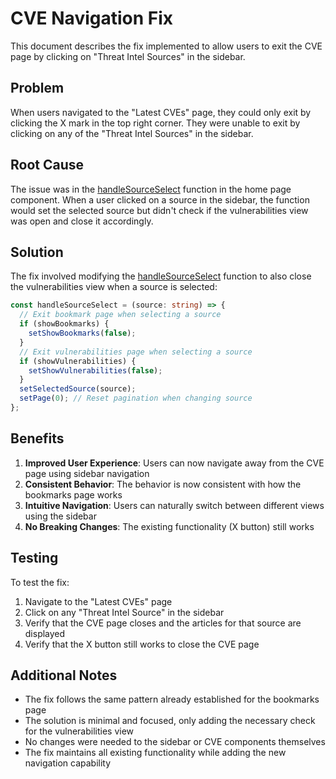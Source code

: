 # CVE Navigation Fix

This document describes the fix implemented to allow users to exit the CVE page by clicking on "Threat Intel Sources" in the sidebar.

## Problem

When users navigated to the "Latest CVEs" page, they could only exit by clicking the X mark in the top right corner. They were unable to exit by clicking on any of the "Threat Intel Sources" in the sidebar.

## Root Cause

The issue was in the [handleSourceSelect](file:///Users/achuth/Projects/ThreatIntelDigest/client/src/pages/home.tsx#L92-L102) function in the home page component. When a user clicked on a source in the sidebar, the function would set the selected source but didn't check if the vulnerabilities view was open and close it accordingly.

## Solution

The fix involved modifying the [handleSourceSelect](file:///Users/achuth/Projects/ThreatIntelDigest/client/src/pages/home.tsx#L92-L102) function to also close the vulnerabilities view when a source is selected:

```typescript
const handleSourceSelect = (source: string) => {
  // Exit bookmark page when selecting a source
  if (showBookmarks) {
    setShowBookmarks(false);
  }
  // Exit vulnerabilities page when selecting a source
  if (showVulnerabilities) {
    setShowVulnerabilities(false);
  }
  setSelectedSource(source);
  setPage(0); // Reset pagination when changing source
};
```

## Benefits

1. **Improved User Experience**: Users can now navigate away from the CVE page using sidebar navigation
2. **Consistent Behavior**: The behavior is now consistent with how the bookmarks page works
3. **Intuitive Navigation**: Users can naturally switch between different views using the sidebar
4. **No Breaking Changes**: The existing functionality (X button) still works

## Testing

To test the fix:

1. Navigate to the "Latest CVEs" page
2. Click on any "Threat Intel Source" in the sidebar
3. Verify that the CVE page closes and the articles for that source are displayed
4. Verify that the X button still works to close the CVE page

## Additional Notes

- The fix follows the same pattern already established for the bookmarks page
- The solution is minimal and focused, only adding the necessary check for the vulnerabilities view
- No changes were needed to the sidebar or CVE components themselves
- The fix maintains all existing functionality while adding the new navigation capability